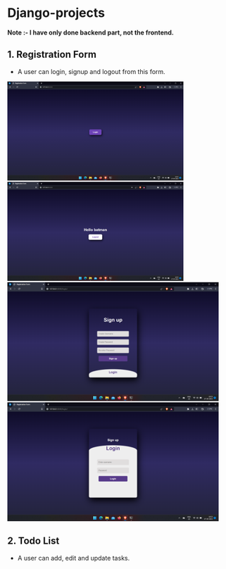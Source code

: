 
# Django-projects


**Note :- I have only done backend part, not the frontend.**

## 1. Registration Form

* A user can login, signup and logout from this form.

<img src="registration_form/screenshots/login.png" width=400/>   <img src="registration_form/screenshots/logout.png" width=400/>
<img src="registration_form/screenshots/signup-page.png" width=480/> <img src="registration_form/screenshots/login-page.png" width=480/>


## 2. Todo List

* A user can add, edit and update tasks.
